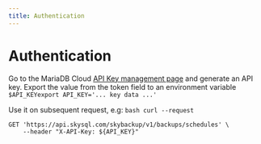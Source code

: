 ```yaml
---
title: Authentication
---
```


# Authentication

Go to the MariaDB Cloud [API Key management page](https://app.skysql.com/user-profile/api-keys) and generate an API key. Export the value from the token field to an environment variable `$API_KEYexport API_KEY='... key data ...'`

Use it on subsequent request, e.g: `bash curl --request`&#x20;

```
GET 'https://api.skysql.com/skybackup/v1/backups/schedules' \
    --header "X-API-Key: ${API_KEY}"
```
